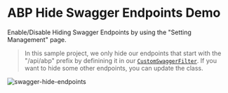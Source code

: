 # ABP Hide Swagger Endpoints Demo

Enable/Disable Hiding Swagger Endpoints by using the "Setting Management" page.

> In this sample project, we only hide our endpoints that start with the "/api/abp" prefix by definining it in our [`CustomSwaggerFilter`](https://github.com/EngincanV/ABP-Hide-Swagger-Endpoint-Demo/blob/main/src/SwaggerSettingsDemo.Web/Filters/CustomSwaggerFilter.cs#L28). If you want to hide some other endpoints, you can update the class.

![swagger-hide-endpoints](https://user-images.githubusercontent.com/43685404/152680344-af434069-c690-4527-8650-0eec519a3d0a.gif)
